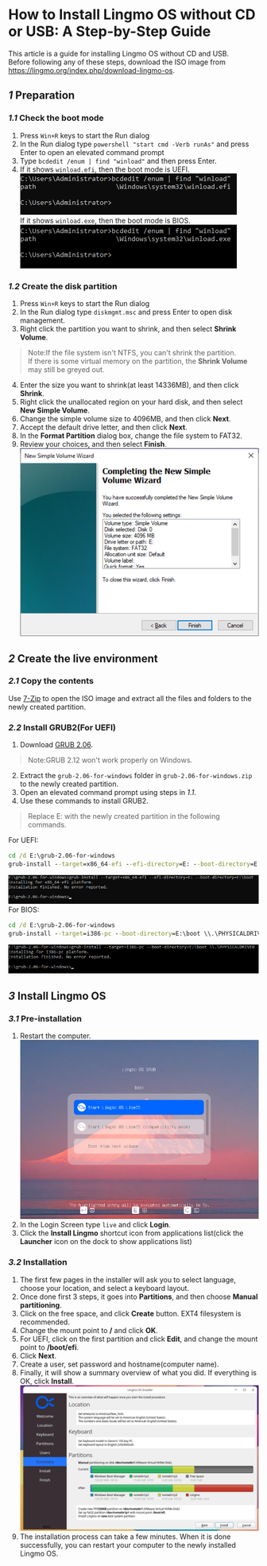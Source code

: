 # How to Install Lingmo OS without CD or USB: A Step-by-Step Guide
This article is a guide for installing Lingmo OS without CD and USB.  
Before following any of these steps, download the ISO image from <https://lingmo.org/index.php/download-lingmo-os>.
## *1* Preparation
### *1.1* Check the boot mode
1. Press `Win+R` keys to start the Run dialog  
2. In the Run dialog type `powershell "start cmd -Verb runAs"` and press Enter to open an elevated command prompt  
3. Type `bcdedit /enum | find "winload"` and then press Enter.  
4. If it shows `winload.efi`, then the boot mode is UEFI.  
![](uefi.png)   
If it shows `winload.exe`, then the boot mode is BIOS.  
![](bios.png)   
### *1.2* Create the disk partition
1. Press `Win+R` keys to start the Run dialog  
2. In the Run dialog type `diskmgmt.msc` and press Enter to open disk management.  
3. Right click the partition you want to shrink, and then select **Shrink Volume**.   
> Note:If the file system isn't NTFS, you can't shrink the partition.  
If there is some virtual memory on the partition, the **Shrink Volume** may still be greyed out.  

4. Enter the size you want to shrink(at least 14336MB), and then click **Shrink**.  
5. Right click the unallocated region on your hard disk, and then select **New Simple Volume**.  
6. Change the simple volume size to 4096MB, and then click **Next**.  
7. Accept the default drive letter, and then click **Next**.  
8. In the **Format Partition** dialog box, change the file system to FAT32.  
9. Review your choices, and then select **Finish**.  
![](create_partition.png)
## *2* Create the live environment
### *2.1* Copy the contents
Use [7-Zip](https://7-zip.org/) to open the ISO image and extract all the files and folders to the newly created partition.  
### *2.2* Install GRUB2(For UEFI)
1. Download [GRUB 2.06](https://ftp.gnu.org/gnu/grub/grub-2.06-for-windows.zip).  
> Note:GRUB 2.12 won't work properly on Windows.  

2. Extract the `grub-2.06-for-windows` folder in `grub-2.06-for-windows.zip` to the newly created partition.  
3. Open an elevated command prompt using steps in *1.1*.  
4. Use these commands to install GRUB2.  
> Replace E: with the newly created partition in the following commands.  

For UEFI:  
```cmd
cd /d E:\grub-2.06-for-windows
grub-install --target=x86_64-efi --efi-directory=E: --boot-directory=E:\boot
```
![](install_grub_uefi.png)  
For BIOS:  
```cmd
cd /d E:\grub-2.06-for-windows
grub-install --target=i386-pc --boot-directory=E:\boot \\.\PHYSICALDRIVE0
```
![](install_grub_bios.png)  
## *3* Install Lingmo OS
### *3.1* Pre-installation
1. Restart the computer.  
![](boot_live.png)  
2. In the Login Screen type `live` and click **Login**.  
3. Click the **Install Lingmo** shortcut icon from applications list(click the **Launcher** icon on the dock to show applications list)  
### *3.2* Installation
1. The first few pages in the installer will ask you to select language, choose your location, and select a keyboard layout.  
2. Once done first 3 steps, it goes into **Partitions**, and then choose **Manual partitioning**.  
3. Click on the free space, and click **Create** button. EXT4 filesystem is recommended.  
4. Change the mount point to **/** and click **OK**.  
5. For UEFI, click on the first partition and click **Edit**, and change the mount point to **/boot/efi**.  
6. Click **Next**.  
7. Create a user, set password and hostname(computer name).  
8. Finally, it will show a summary overview of what you did. If everything is OK, click **Install**.
![](install_lingmo.png)
9. The installation process can take a few minutes. When it is done successfully, you can restart your computer to the newly installed Lingmo OS.
